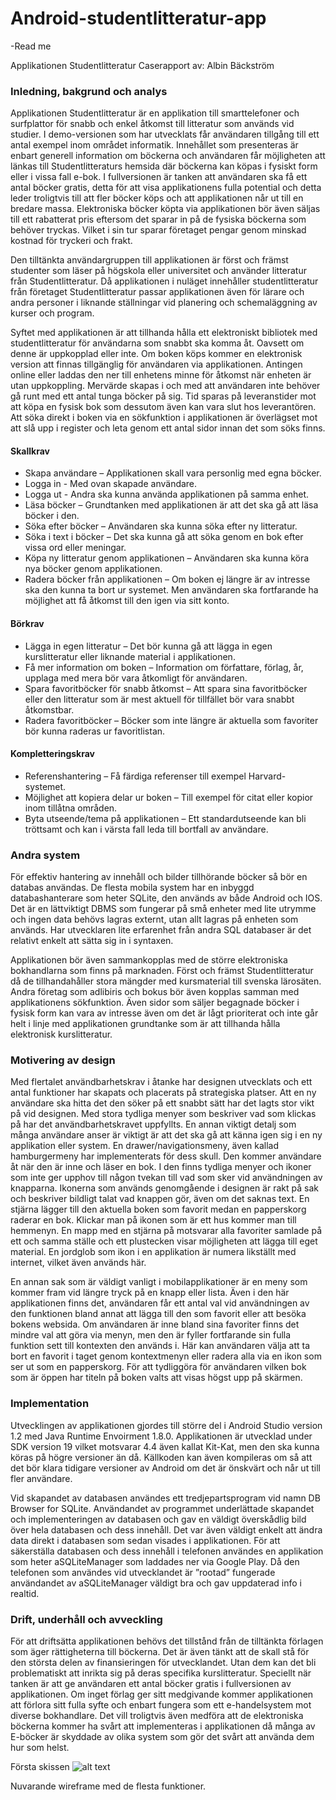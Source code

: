 # Android-studentlitteratur-app
-Read me


Applikationen Studentlitteratur
Caserapport av: Albin Bäckström

### Inledning, bakgrund och analys
Applikationen Studentlitteratur är en applikation till smarttelefoner och surfplattor för snabb och enkel åtkomst till litteratur som används vid studier.  I demo-versionen som har utvecklats får användaren tillgång till ett antal exempel inom området informatik. Innehållet som presenteras är enbart generell information om böckerna och användaren får möjligheten att länkas till Studentlitteraturs hemsida där böckerna kan köpas i fysiskt form eller i vissa fall e-bok. I fullversionen är tanken att användaren ska få ett antal böcker gratis, detta för att visa applikationens fulla potential och detta leder troligtvis till att fler böcker köps och att applikationen når ut till en bredare massa. Elektroniska böcker köpta via applikationen bör även säljas till ett rabatterat pris eftersom det sparar in på de fysiska böckerna som behöver tryckas. Vilket i sin tur sparar företaget pengar genom minskad kostnad för tryckeri och frakt.

Den tilltänkta användargruppen till applikationen är först och främst studenter som läser på högskola eller universitet och använder litteratur från Studentlitteratur. Då applikationen i nuläget innehåller studentlitteratur från företaget Studentlitteratur passar applikationen även för lärare och andra personer i liknande ställningar vid planering och schemaläggning av kurser och program. 

Syftet med applikationen är att tillhanda hålla ett elektroniskt bibliotek med studentlitteratur för användarna som snabbt ska komma åt. Oavsett om denne är uppkopplad eller inte. Om boken köps kommer en elektronisk version att finnas tillgänglig för användaren via applikationen. Antingen online eller laddas den ner till enhetens minne för åtkomst när enheten är utan uppkoppling.  Mervärde skapas i och med att användaren inte behöver gå runt med ett antal tunga böcker på sig. Tid sparas på leveranstider mot att köpa en fysisk bok som dessutom även kan vara slut hos leverantören. Att söka direkt i boken via en sökfunktion i applikationen är överlägset mot att slå upp i register och leta genom ett antal sidor innan det som söks finns. 

#### Skallkrav
- Skapa användare – Applikationen skall vara personlig med egna böcker.
- Logga in - Med ovan skapade användare.
- Logga ut - Andra ska kunna använda applikationen på samma enhet.
- Läsa böcker – Grundtanken med applikationen är att det ska gå att läsa böcker  i den.
- Söka efter böcker – Användaren ska kunna söka efter ny litteratur.
- Söka i text i böcker – Det ska kunna gå att söka genom en bok efter vissa ord eller meningar.
- Köpa ny litteratur genom applikationen – Användaren ska kunna köra nya böcker genom applikationen.
- Radera böcker från applikationen – Om boken ej längre är av intresse ska den kunna ta bort ur systemet. Men användaren ska fortfarande ha möjlighet att få åtkomst till den igen via sitt konto.

#### Börkrav
- Lägga in egen litteratur – Det bör kunna gå att lägga in egen kurslitteratur eller liknande material i applikationen.
- Få mer information om boken – Information om författare, förlag, år, upplaga med mera bör vara åtkomligt för användaren.
- Spara favoritböcker för snabb åtkomst – Att spara sina favoritböcker eller den litteratur som är mest aktuell för tillfället bör vara snabbt åtkomstbar.
- Radera favoritböcker – Böcker som inte längre är aktuella som favoriter bör kunna raderas ur favoritlistan.

#### Kompletteringskrav
- Referenshantering – Få färdiga referenser till exempel Harvard-systemet.
- Möjlighet att kopiera delar ur boken – Till exempel för citat eller kopior inom tillåtna områden.
- Byta utseende/tema på applikationen – Ett standardutseende kan bli tröttsamt och kan i värsta fall leda till bortfall av användare.


### Andra system
För effektiv hantering av innehåll och bilder tillhörande böcker så bör en databas användas. De flesta mobila system har en inbyggd databashanterare som heter SQLite, den används av både Android och IOS. Det är en lättviktigt DBMS som fungerar på små enheter med lite utrymme och ingen data behövs lagras externt, utan allt lagras på enheten som används. Har utvecklaren lite erfarenhet från andra SQL databaser är det relativt enkelt att sätta sig in i syntaxen.

Applikationen bör även sammankopplas med de större elektroniska bokhandlarna som finns på marknaden. Först och främst Studentlitteratur då de tillhandahåller stora mängder med kursmaterial till svenska lärosäten. Andra företag som adlibiris och bokus bör även kopplas samman med applikationens sökfunktion. Även sidor som säljer begagnade böcker i fysisk form kan vara av intresse även om det är lågt prioriterat och inte går helt i linje med applikationen grundtanke som är att tillhanda hålla elektronisk kurslitteratur. 

### Motivering av design
Med flertalet användbarhetskrav i åtanke har designen utvecklats och ett antal funktioner har skapats och placerats på strategiska platser. Att en ny användare ska hitta det den söker på ett snabbt sätt har det lagts stor vikt på vid designen. Med stora tydliga menyer som beskriver vad som klickas på har det användbarhetskravet uppfyllts. En annan viktigt detalj som många användare anser är viktigt är att det ska gå att känna igen sig i en ny applikation eller system. En drawer/navigationsmeny, även kallad hamburgermeny har implementerats för dess skull. Den kommer användare åt när den är inne och läser en bok. I den finns tydliga menyer och ikoner som inte ger upphov till någon tvekan till vad som sker vid användningen av knapparna. Ikonerna som används genomgående i designen är rakt på sak och beskriver bildligt talat vad knappen gör, även om det saknas text. En stjärna lägger till den aktuella boken som favorit medan en papperskorg raderar en bok. Klickar man på ikonen som är ett hus kommer man till hemmenyn. En mapp med en stjärna på motsvarar alla favoriter samlade på ett och samma ställe och ett plustecken visar möjligheten att lägga till eget material. En jordglob som ikon i en applikation är numera likställt med internet, vilket även används här.

En annan sak som är väldigt vanligt i mobilapplikationer är en meny som kommer fram vid längre tryck på en knapp eller lista. Även i den här applikationen finns det, användaren får ett antal val vid användningen av den funktionen bland annat att lägga till den som favorit eller att besöka bokens websida. Om användaren är inne bland sina favoriter finns det mindre val att göra via menyn, men den är fyller fortfarande sin fulla funktion sett till kontexten den används i. Här kan användaren välja att ta bort en favorit i taget genom kontextmenyn eller radera alla via en ikon som ser ut som en papperskorg. För att tydliggöra för användaren vilken bok som är öppen har titeln på boken valts att visas högst upp på skärmen. 

### Implementation
Utvecklingen av applikationen gjordes till större del i Android Studio version 1.2 med Java Runtime Envoirment 1.8.0. Applikationen är utvecklad under SDK version 19 vilket motsvarar 4.4 även kallat Kit-Kat, men den ska kunna köras på högre versioner än då. Källkoden kan även kompileras om så att det bör klara tidigare versioner av Android om det är önskvärt och når ut till fler användare. 

Vid skapandet av databasen användes ett tredjepartsprogram vid namn DB Browser for SQLite. Användandet av programmet underlättade skapandet och implementeringen av databasen och gav en väldigt överskådlig bild över hela databasen och dess innehåll. Det var även väldigt enkelt att ändra data direkt i databasen som sedan visades i applikationen. För att säkerställa databasen och dess innehåll i telefonen användes en applikation som heter aSQLiteManager som laddades ner via Google Play. Då den telefonen som användes vid utvecklandet är ”rootad” fungerade användandet av aSQLiteManager väldigt bra och gav uppdaterad info i realtid. 


### Drift, underhåll och avveckling
För att driftsätta applikationen behövs det tillstånd från de tilltänkta förlagen som äger rättigheterna till böckerna. Det är även tänkt att de skall stå för den största delen av finansieringen för utvecklandet. Utan dem kan det bli problematiskt att inrikta sig på deras specifika kurslitteratur. Speciellt när tanken är att ge användaren ett antal böcker gratis i fullversionen av applikationen. Om inget förlag ger sitt medgivande kommer applikationen att förlora sitt fulla syfte och enbart fungera som ett e-handelsystem mot diverse bokhandlare. Det vill troligtvis även medföra att de elektroniska böckerna kommer ha svårt att implementeras i applikationen då många av E-böcker är skyddade av olika system som gör det svårt att använda dem hur som helst.


Första skissen
![alt text](https://i.imgur.com/sQ2DflK.png)


Nuvarande wireframe med de flesta funktioner.

